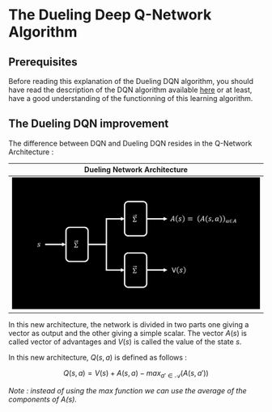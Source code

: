 # The Dueling Deep Q-Network Algorithm

## Prerequisites

Before reading this explanation of the Dueling DQN algorithm, you should have read the description of the DQN algorithm available [here](https://github.com/iamtitouche/DeepRL/tree/main/DQN/DQN) or at least, have a good understanding of the functionning of this learning algorithm.

## The Dueling DQN improvement

The difference between DQN and Dueling DQN resides in the Q-Network Architecture : 

| **Dueling Network Architecture**      |
|---------------------------------------|
|![Network Architecture](https://raw.githubusercontent.com/iamtitouche/DeepRL/main/3-DuelingDQN/DuelingDQN/dueling_network_architecture.png)|

In this new architecture, the network is divided in two parts one giving a vector as output and the other giving a simple scalar.
The vector $A(s)$ is called vector of advantages and $V(s)$ is called the value of the state $s$.

In this new architecture, $Q(s,a)$ is defined as follows :

$$Q(s, a) = V(s) + A(s, a) - max_{a' \in \mathcal{A}}\left(A(s, a')\right)$$

*Note : instead of using the max function we can use the average of the components of $A(s)$.*